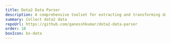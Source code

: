 ```yaml
---
title: Dota2 Data Parser
description: A comprehensive toolset for extracting and transforming data from Dota2, making it easily accessible and usable for various applications.
summary: Collect dota2 data
repoUrl: https://github.com/ganesshkumar/dota2-data-parser
order: 10
boxIcon: bx-data
---
```


<!-- A collection of scripts to parse data from [www.dota2.com](www.dota2.com) and convert it into more usable format. The generated data resides in a separate project, [dota2-data](https://github.com/squarehammer/dota2-data), for immediate consumption.  -->
